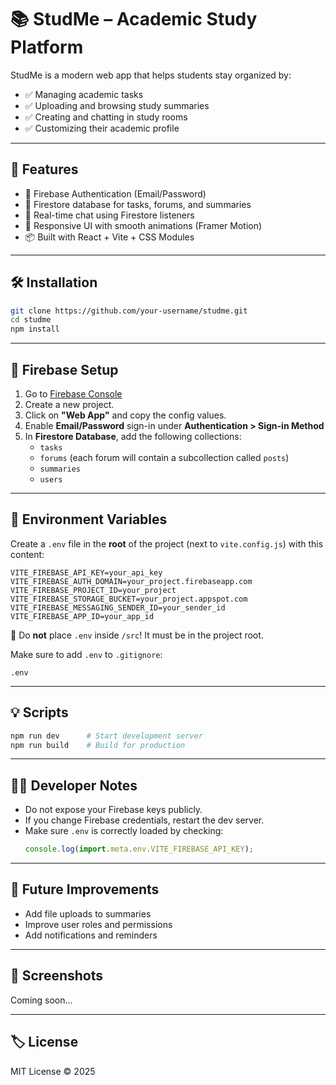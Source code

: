 # 📚 StudMe – Academic Study Platform

StudMe is a modern web app that helps students stay organized by:

- ✅ Managing academic tasks
- ✅ Uploading and browsing study summaries
- ✅ Creating and chatting in study rooms
- ✅ Customizing their academic profile

---

## 🚀 Features

- 🔐 Firebase Authentication (Email/Password)
- 📝 Firestore database for tasks, forums, and summaries
- 💬 Real-time chat using Firestore listeners
- 🎨 Responsive UI with smooth animations (Framer Motion)
- 📦 Built with React + Vite + CSS Modules

---

## 🛠️ Installation

```bash
git clone https://github.com/your-username/studme.git
cd studme
npm install
```

---

## 🔐 Firebase Setup

1. Go to [Firebase Console](https://console.firebase.google.com)
2. Create a new project.
3. Click on **"Web App"** and copy the config values.
4. Enable **Email/Password** sign-in under **Authentication > Sign-in Method**
5. In **Firestore Database**, add the following collections:
   - `tasks`
   - `forums` (each forum will contain a subcollection called `posts`)
   - `summaries`
   - `users`

---

## 📁 Environment Variables

Create a `.env` file in the **root** of the project (next to `vite.config.js`) with this content:

```env
VITE_FIREBASE_API_KEY=your_api_key
VITE_FIREBASE_AUTH_DOMAIN=your_project.firebaseapp.com
VITE_FIREBASE_PROJECT_ID=your_project
VITE_FIREBASE_STORAGE_BUCKET=your_project.appspot.com
VITE_FIREBASE_MESSAGING_SENDER_ID=your_sender_id
VITE_FIREBASE_APP_ID=your_app_id
```

🛑 Do **not** place `.env` inside `/src`! It must be in the project root.

Make sure to add `.env` to `.gitignore`:

```
.env
```

---

## 💡 Scripts

```bash
npm run dev      # Start development server
npm run build    # Build for production
```

---

## 👨‍💻 Developer Notes

- Do not expose your Firebase keys publicly.
- If you change Firebase credentials, restart the dev server.
- Make sure `.env` is correctly loaded by checking:
  ```js
  console.log(import.meta.env.VITE_FIREBASE_API_KEY);
  ```

---

## 🧠 Future Improvements

- Add file uploads to summaries
- Improve user roles and permissions
- Add notifications and reminders

---

## 📸 Screenshots

Coming soon...

---

## 🏷️ License

MIT License © 2025
